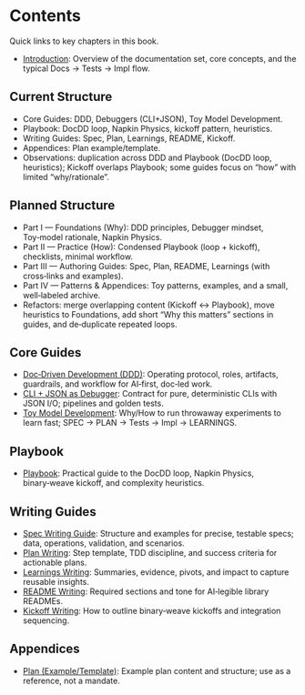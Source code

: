 # Contents

Quick links to key chapters in this book.

- [Introduction](./introduction.md): Overview of the documentation set, core concepts, and the typical Docs → Tests → Impl flow.

## Current Structure
- Core Guides: DDD, Debuggers (CLI+JSON), Toy Model Development.
- Playbook: DocDD loop, Napkin Physics, kickoff pattern, heuristics.
- Writing Guides: Spec, Plan, Learnings, README, Kickoff.
- Appendices: Plan example/template.
- Observations: duplication across DDD and Playbook (DocDD loop, heuristics); Kickoff overlaps Playbook; some guides focus on “how” with limited “why/rationale”.

## Planned Structure
- Part I — Foundations (Why): DDD principles, Debugger mindset, Toy‑model rationale, Napkin Physics.
- Part II — Practice (How): Condensed Playbook (loop + kickoff), checklists, minimal workflow.
- Part III — Authoring Guides: Spec, Plan, README, Learnings (with cross‑links and examples).
- Part IV — Patterns & Appendices: Toy patterns, examples, and a small, well‑labeled archive.
- Refactors: merge overlapping content (Kickoff ↔ Playbook), move heuristics to Foundations, add short “Why this matters” sections in guides, and de‑duplicate repeated loops.

## Core Guides
- [Doc‑Driven Development (DDD)](./guides/ddd.md): Operating protocol, roles, artifacts, guardrails, and workflow for AI‑first, doc‑led work.
- [CLI + JSON as Debugger](./guides/debuggers.md): Contract for pure, deterministic CLIs with JSON I/O; pipelines and golden tests.
- [Toy Model Development](./guides/toy-dev.md): Why/How to run throwaway experiments to learn fast; SPEC → PLAN → Tests → Impl → LEARNINGS.

## Playbook
- [Playbook](./playbooks/playbook.md): Practical guide to the DocDD loop, Napkin Physics, binary‑weave kickoff, and complexity heuristics.

## Writing Guides
- [Spec Writing Guide](./specs/spec-writing.md): Structure and examples for precise, testable specs; data, operations, validation, and scenarios.
- [Plan Writing](./guides/writing/plan.md): Step template, TDD discipline, and success criteria for actionable plans.
- [Learnings Writing](./guides/writing/learnings.md): Summaries, evidence, pivots, and impact to capture reusable insights.
- [README Writing](./guides/writing/overview.md): Required sections and tone for AI‑legible library READMEs.
- [Kickoff Writing](./guides/writing/kickoff.md): How to outline binary‑weave kickoffs and integration sequencing.

## Appendices
- [Plan (Example/Template)](./appendices/plan.md): Example plan content and structure; use as a reference, not a mandate.
